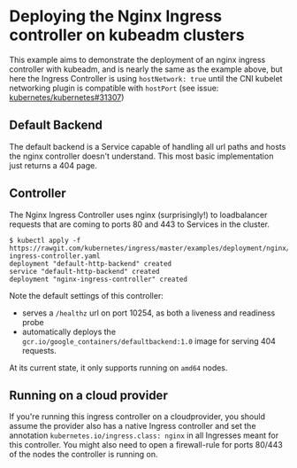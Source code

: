 # Deploying the Nginx Ingress controller on kubeadm clusters

This example aims to demonstrate the deployment of an nginx ingress controller with kubeadm, 
and is nearly the same as the example above, but here the Ingress Controller is using 
`hostNetwork: true` until the CNI kubelet networking plugin is compatible with `hostPort`
(see issue: [kubernetes/kubernetes#31307](https://github.com/kubernetes/kubernetes/issues/31307))

## Default Backend

The default backend is a Service capable of handling all url paths and hosts the
nginx controller doesn't understand. This most basic implementation just returns
a 404 page.

## Controller

The Nginx Ingress Controller uses nginx (surprisingly!) to loadbalancer requests that are coming to
ports 80 and 443 to Services in the cluster.

```console
$ kubectl apply -f https://rawgit.com/kubernetes/ingress/master/examples/deployment/nginx/kubeadm/nginx-ingress-controller.yaml
deployment "default-http-backend" created
service "default-http-backend" created
deployment "nginx-ingress-controller" created
```

Note the default settings of this controller:
* serves a `/healthz` url on port 10254, as both a liveness and readiness probe
* automatically deploys the `gcr.io/google_containers/defaultbackend:1.0` image for serving 404 requests.

At its current state, it only supports running on `amd64` nodes.

## Running on a cloud provider

If you're running this ingress controller on a cloudprovider, you should assume
the provider also has a native Ingress controller and set the annotation
`kubernetes.io/ingress.class: nginx` in all Ingresses meant for this controller.
You might also need to open a firewall-rule for ports 80/443 of the nodes the
controller is running on.
